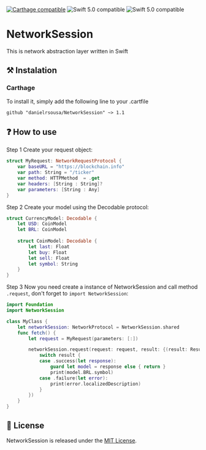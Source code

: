 [![Carthage compatible](https://img.shields.io/badge/Carthage-compatible-4BC51D.svg?style=plastic)](https://github.com/Carthage/Carthage)
![Swift 5.0 compatible](https://img.shields.io/static/v1?label=Swift&message=5.0&style=plastic&logo=appveyo)
![Swift 5.0 compatible](https://img.shields.io/static/v1?label=Minimum%20iOS%20version&message=13.2&color=F76831&style=plastic&logo=appveyo)

# NetworkSession

This is network abstraction layer written in Swift

## ⚒ Instalation

### Carthage
To install it, simply add the following line to your .cartfile

`github "danielrsousa/NetworkSession" ~> 1.1`

## ❓ How to use 

Step 1 Create your request object:

```swift
struct MyRequest: NetworkRequestProtocol {
    var baseURL = "https://blockchain.info"
    var path: String = "/ticker"
    var method: HTTPMethod  = .get
    var headers: [String : String]?
    var parameters: [String : Any]
}
```

Step 2 Create your model using the Decodable protocol:

```swift
struct CurrencyModel: Decodable {
    let USD: CoinModel
    let BRL: CoinModel
    
    struct CoinModel: Decodable {
        let last: Float
        let buy: Float
        let sell: Float
        let symbol: String
    }
}
```

Step 3 Now you need create a instance of NetworkSession and call method `.request`, don't forget to `import NetworkSession`:

```swift
import Foundation
import NetworkSession

class MyClass {
    let networkSession: NetworkProtocol = NetworkSession.shared
    func fetch() {
        let request = MyRequest(parameters: [:])

        networkSession.request(request: request, result: {(result: Result<CurrencyModel?, NetworkError>) in
            switch result {
            case .success(let response):
                guard let model = response else { return }
                print(model.BRL.symbol)
            case .failure(let error):
                print(error.localizedDescription)
            }
        })
    }
}
```

## 📝 License

NetworkSession is released under the [MIT License](LICENSE.md).





